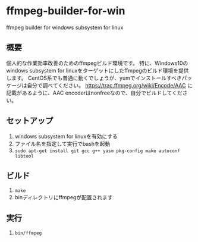 # ffmpeg-builder-for-win
ffmpeg builder for windows subsystem for linux

## 概要
個人的な作業効率改善のためのffmpegビルド環境です。
特に、Windows10のwindows subsystem for linuxをターゲットにしたffmpegのビルド環境を提供します。
CentOS系でも普通に動くでしょうが、yumでインストールすべきパッケージは自分で調べてください。
https://trac.ffmpeg.org/wiki/Encode/AAC
に記載があるように、AAC encoderはnonfreeなので、自分でビルドしてください。

## セットアップ
1. windows subsystem for linuxを有効にする
1. ファイル名を指定して実行でbashを起動
1. ```sudo apt-get install git gcc g++ yasm pkg-config make autoconf libtool```

## ビルド
1. ```make```
1. binディレクトリにffmpegが配置されます

## 実行
1. ```bin/ffmpeg```

